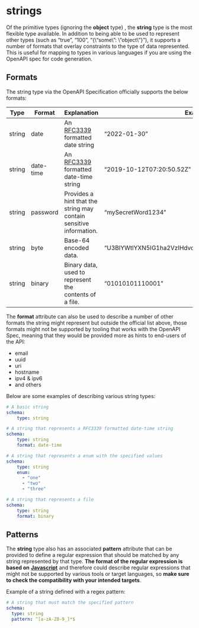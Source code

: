 # strings

Of the primitive types (ignoring the **object** type) , the **string** type is the most flexible type available. In addition to being able to be used to represent other types (such as “true”, “100”, “{\\“some\\”: \\”object\\”}”), it supports a number of formats that overlay constraints to the type of data represented. This is useful for mapping to types in various languages if you are using the OpenAPI spec for code generation.

## Formats

The string type via the OpenAPI Specification officially supports the below formats:

| Type   | Format    | Explanation                                                                                 | Example                                                |
| ------ | --------- | ------------------------------------------------------------------------------------------- | ------------------------------------------------------ |
| string | date      | An [RFC3339](https://www.rfc-editor.org/rfc/rfc3339#section-5.6) formatted date string      | “2022-01-30”                                           |
| string | date-time | An [RFC3339](https://www.rfc-editor.org/rfc/rfc3339#section-5.6) formatted date-time string | “2019-10-12T07:20:50.52Z”                              |
| string | password  | Provides a hint that the string may contain sensitive information.                          | “mySecretWord1234”                                     |
| string | byte      | Base-64 encoded data.                                                                       | “U3BlYWtlYXN5IG1ha2VzIHdvcmtpbmcgd2l0aCBBUElzIGZ1biE=” |
| string | binary    | Binary data, used to represent the contents of a file.                                      | “01010101110001”                                       |

The **format** attribute can also be used to describe a number of other formats the string might represent but outside the official list above, those formats might not be supported by tooling that works with the OpenAPI Spec, meaning that they would be provided more as hints to end-users of the API:

- email
- uuid
- uri
- hostname
- ipv4 & ipv6
- and others

Below are some examples of describing various string types:

```yaml
# A basic string
schema:
    type: string

# A string that represents a RFC3339 formatted date-time string
schema:
    type: string
    format: date-time

# A string that represents a enum with the specified values
schema:
    type: string
    enum:
      - "one"
      - "two"
      - "three"

# A string that represents a file
schema:
    type: string
    format: binary
```

## Patterns

The **string** type also has an associated **pattern** attribute that can be provided to define a regular expression that should be matched by any string represented by that type. **The format of the regular expression is based on** [**Javascript**](https://262.ecma-international.org/5.1/#sec-15.10.1) and therefore could describe regular expressions that might not be supported by various tools or target languages, so **make sure to check the compatibility with your intended targets**.

Example of a string defined with a regex pattern:

```yaml
# A string that must match the specified pattern
schema:
  type: string
  pattern: ^[a-zA-Z0-9_]*$
```
